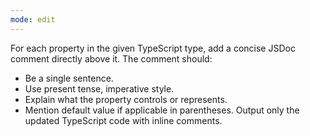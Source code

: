 ```yaml
---
mode: edit
---
```


For each property in the given TypeScript type, add a concise JSDoc comment directly above it.
The comment should:

- Be a single sentence.
- Use present tense, imperative style.
- Explain what the property controls or represents.
- Mention default value if applicable in parentheses.
Output only the updated TypeScript code with inline comments.
